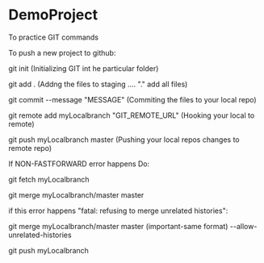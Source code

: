 # DemoProject
To practice GIT commands

To push a new project to github:

git init (Initializing GIT int he particular folder)

git add . (Addng the files to staging .... "." add all files)

git commit --message "MESSAGE" (Commiting the files to your local repo)

git remote add myLocalbranch "GIT_REMOTE_URL" (Hooking your local to remote)

git push myLocalbranch master (Pushing your local repos changes to remote repo)


If NON-FASTFORWARD error happens Do:

git fetch myLocalbranch

git merge myLocalbranch/master master

if this error happens "fatal: refusing to merge unrelated histories":

git merge myLocalbranch/master master (important-same format) --allow-unrelated-histories

git push myLocalbranch

